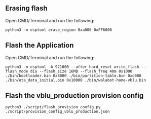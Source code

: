 
## Erasing flash

Open CMD/Terminal and run the following:
```
python3 -m esptool erase_region 0xa000 0xFF6000
```

## Flash the Application

Open CMD/Terminal and run the following:
```
python3 -m esptool -b 921600 --after hard_reset write_flash --flash_mode dio --flash_size 16MB --flash_freq 40m 0x1000 ./bin/bootloader.bin 0x8000 ./bin/partition-table.bin 0xd000 ./bin/ota_data_initial.bin 0x10000 ./bin/walabot-home-vblu.bin
```

## Flash the vblu_production provision config
```
python3 ./script/flash_provision_config.py ./script/provision_config_vblu_production.json
```

